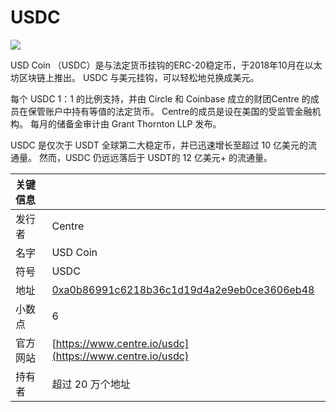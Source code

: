# USDC

![](../../.gitbook/assets/usdc-coin-bd351fb779%20%281%29.png)

USD Coin （USDC）是与法定货币挂钩的ERC-20稳定币，于2018年10月在以太坊区块链上推出。 USDC 与美元挂钩，可以轻松地兑换成美元。

每个 USDC 1：1 的比例支持，并由 Circle 和 Coinbase 成立的财团Centre 的成员在保管账户中持有等值的法定货币。 Centre的成员是设在美国的受监管金融机构。 每月的储备金审计由 Grant Thornton LLP 发布。

USDC 是仅次于 USDT 全球第二大稳定币，并已迅速增长至超过 10 亿美元的流通量。 然而，USDC 仍远远落后于  USDT的 12 亿美元+ 的流通量。

| 关键信息 |                                                                                                                     |
|:---- |:------------------------------------------------------------------------------------------------------------------- |
| 发行者  | Centre                                                                                                              |
| 名字   | USD Coin                                                                                                            |
| 符号   | USDC                                                                                                                |
| 地址   | [0xa0b86991c6218b36c1d19d4a2e9eb0ce3606eb48](https://etherscan.io/token/0xa0b86991c6218b36c1d19d4a2e9eb0ce3606eb48) |
| 小数点  | 6                                                                                                                   |
| 官方网站 | [https://www.centre.io/usdc](https://www.centre.io/usdc)                                                            |
| 持有者  | 超过 20 万个地址                                                                                                          |



